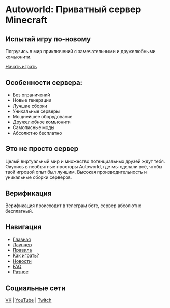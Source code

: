 # Autoworld: Приватный сервер Minecraft

## Испытай игру по-новому

Погрузись в мир приключений с замечательными и дружелюбными комьюнити.

[Начать играть](#)

## Особенности сервера:
- Без ограничений
- Новые генерации
- Лучшие сборки
- Уникальные серверы
- Мощнейшее оборудование
- Дружелюбное комьюнити
- Самописные моды
- Абсолютно бесплатно

## Это не просто сервер

Целый виртуальный мир и множество потенциальных друзей ждут тебя. Окунись в необъятные просторы Autoworld, где мы сделали всё, чтобы твой игровой опыт был лучшим. Высокая производительность и уникальные сборки серверов.

## Верификация

Верификация происходит в телеграм боте, сервер абсолютно бесплатный.

## Навигация
- [Главная](#)
- [Лаунчер](#)
- [Правила](#)
- [Как играть?](#)
- [Новости](#)
- [FAQ](#)
- [Разное](#)

## Социальные сети
[VK](#) | [YouTube](#) | [Twitch](#)
